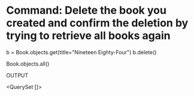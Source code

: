 # Command: Delete the book you created and confirm the deletion by trying to retrieve all books again

b = Book.objects.get(title="Nineteen Eighty-Four")
b.delete()

Book.objects.all()

OUTPUT

<QuerySet []>
